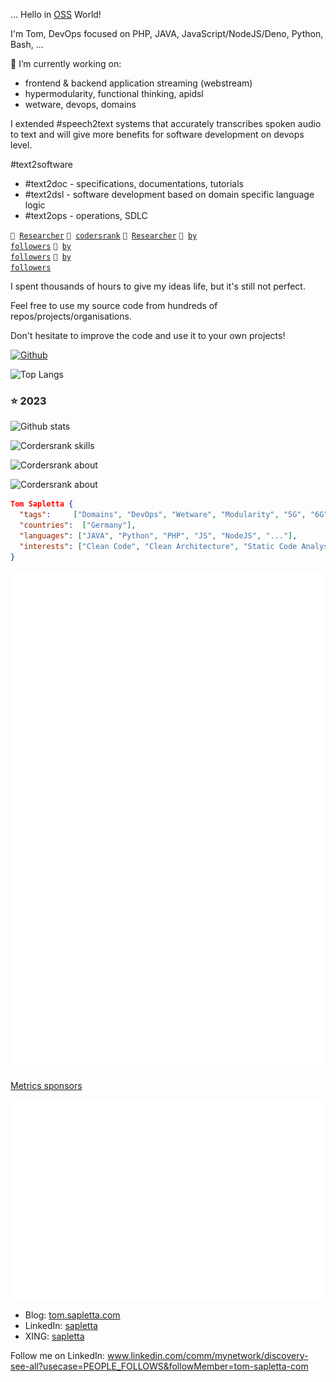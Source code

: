... Hello in [OSS](https://en.wikipedia.org/wiki/Open-source_software) World!

I'm Tom, DevOps focused on PHP, JAVA, JavaScript/NodeJS/Deno, Python, Bash, ...

🔭 I’m currently working on: 

+ frontend & backend application streaming (webstream)
+ hypermodularity, functional thinking, apidsl
+ wetware, devops, domains

I extended #speech2text systems that accurately transcribes spoken audio to text
and will give more benefits for software development on devops level.

#text2software
+ #text2doc - specifications, documentations, tutorials
+ #text2dsl - software development based on domain specific language logic 
+ #text2ops - operations, SDLC



<code>🔭 [Researcher](https://www.researcher.pl)</code>
<code>🔭 [codersrank](https://profile.codersrank.io/user/tom-sapletta-com/)</code>
<code>🔭 [Researcher](https://linkedin.com/in/tom-sapletta-com)</code>
<code>👷  [by followers](https://github.com/search?q=location%3AGermany)</code>
<code>👷  [by followers](https://github.com/search?q=location%3AEstonia)</code>
<code>👷  [by followers](https://github.com/search?q=location%3APoland)</code>

I spent thousands of hours to give my ideas life, but it's still not perfect.

Feel free to use my source code from hundreds of repos/projects/organisations.

Don't hesitate to improve the code and use it to your own projects!

[![Github](https://img.shields.io/github/followers/tom-sapletta-com?label=Follow&style=social)](https://github.com/tom-sapletta-com)

![Top Langs](https://github-readme-stats.vercel.app/api/top-langs/?username=tom-sapletta-com&hide=html&layout=compact&theme=dark) 

### :star: 2023

![Github stats](https://github-readme-stats.vercel.app/api?username=tom-sapletta-com&show_icons=true&theme=dark)

![Cordersrank skills](https://cr-skills-chart-widget.azurewebsites.net/api/api?username=tom-sapletta-com)

![Cordersrank about](https://cr-ss-service.azurewebsites.net/api/ScreenShot?widget=summary&username=tom-sapletta-com&badges=2&show-avatar=false&style=--header-bg-color:%23000;--border-radius:10px)

![Cordersrank about](https://cr-ss-service.azurewebsites.net/api/ScreenShot?widget=activity&username=tom-sapletta-com&labels=true)



```json
Tom Sapletta {
  "tags":     ["Domains", "DevOps", "Wetware", "Modularity", "5G", "6G"],  
  "countries":  ["Germany"],
  "languages": ["JAVA", "Python", "PHP", "JS", "NodeJS", "..."],
  "interests": ["Clean Code", "Clean Architecture", "Static Code Analysis", "Linux", "IoT"]
}
```
![Metrics](metrics.svg)

[Metrics sponsors](metrics.personal.sponsors.svg)


![Metrics achievements](metrics.personal.achievements.svg)



- Blog: [tom.sapletta.com](https://tom.sapletta.com/)
- LinkedIn: [sapletta](https://www.linkedin.com/in/tom-sapletta-com/)
- XING: [sapletta](https://www.xing.com/profile/Tomasz_Sapletta)


Follow me on LinkedIn: www.linkedin.com/comm/mynetwork/discovery-see-all?usecase=PEOPLE_FOLLOWS&followMember=tom-sapletta-com
